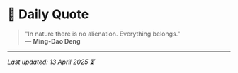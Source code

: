 # 📜 Daily Quote

> "In nature there is no alienation. Everything belongs."  
> — **Ming-Dao Deng**

---

_Last updated: 13 April 2025 ⏳_
